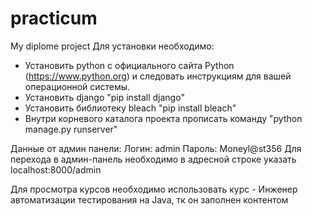 # practicum
My diplome project
Для установки необходимо:
- Установить python с официального сайта Python (https://www.python.org) и следовать инструкциям для вашей операционной системы.
- Установить django "pip install django"
- Установить библиотеку bleach "pip install bleach"
- Внутри корневого каталога проекта прописать команду "python manage.py runserver"

Данные от админ панели:
  Логин: admin
  Пароль: Moneyl@st356
Для перехода в админ-панель необходимо в адресной строке указать localhost:8000/admin

Для просмотра курсов необходимо использовать курс - Инженер автоматизации тестирования на Java, тк он заполнен контентом

